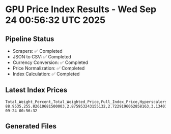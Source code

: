 # GPU Price Index Results - Wed Sep 24 00:56:32 UTC 2025

## Pipeline Status
- Scrapers: ✅ Completed
- JSON to CSV: ✅ Completed
- Currency Conversion: ✅ Completed
- Price Normalization: ✅ Completed
- Index Calculation: ✅ Completed

## Latest Index Prices
```
Total_Weight_Percent,Total_Weighted_Price,Full_Index_Price,Hyperscalers_Only_Price,Non_Hyperscalers_Only_Price,Hyperscaler_Weight,Non_Hyperscaler_Weight,Calculation_Date
88.9535,255.82610681500003,2.875953243155132,2.7229196062858163,3.1340171229256955,55.84,33.113499999999995,2025-09-24 00:56:32
```

## Generated Files
```
```
